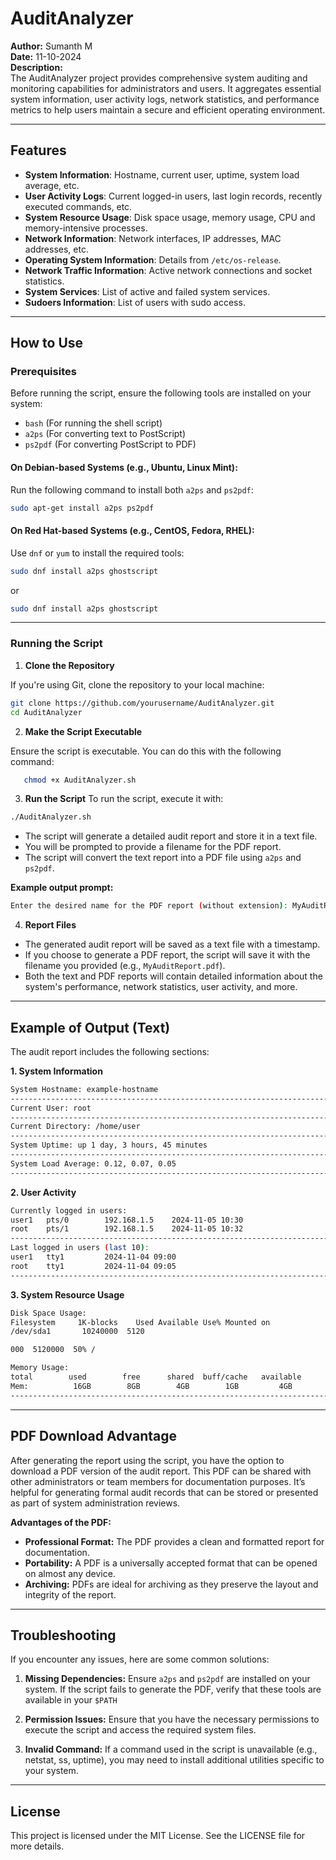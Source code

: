 # AuditAnalyzer

**Author:** Sumanth M  
**Date:** 11-10-2024  
**Description:**  
The AuditAnalyzer project provides comprehensive system auditing and monitoring capabilities for administrators and users. It aggregates essential system information, user activity logs, network statistics, and performance metrics to help users maintain a secure and efficient operating environment.

---

## Features

- **System Information**: Hostname, current user, uptime, system load average, etc.
- **User Activity Logs**: Current logged-in users, last login records, recently executed commands, etc.
- **System Resource Usage**: Disk space usage, memory usage, CPU and memory-intensive processes.
- **Network Information**: Network interfaces, IP addresses, MAC addresses, etc.
- **Operating System Information**: Details from `/etc/os-release`.
- **Network Traffic Information**: Active network connections and socket statistics.
- **System Services**: List of active and failed system services.
- **Sudoers Information**: List of users with sudo access.

---

## How to Use

### Prerequisites

Before running the script, ensure the following tools are installed on your system:

- `bash` (For running the shell script)
- `a2ps` (For converting text to PostScript)
- `ps2pdf` (For converting PostScript to PDF)
  
#### On Debian-based Systems (e.g., Ubuntu, Linux Mint):
Run the following command to install both `a2ps` and `ps2pdf`:

```bash
sudo apt-get install a2ps ps2pdf
```

#### On Red Hat-based Systems (e.g., CentOS, Fedora, RHEL):
Use `dnf` or `yum` to install the required tools:

```bash
sudo dnf install a2ps ghostscript
```
or

```bash
sudo dnf install a2ps ghostscript
```
---

### Running the Script
1. **Clone the Repository**

  If you're using Git, clone the repository to your local machine:

```bash
git clone https://github.com/yourusername/AuditAnalyzer.git 
cd AuditAnalyzer
```

2. **Make the Script Executable**

Ensure the script is executable. You can do this with the following command:

```bash
   chmod +x AuditAnalyzer.sh
  ```

3. **Run the Script**
    To run the script, execute it with:
```bash
./AuditAnalyzer.sh

```
* The script will generate a detailed audit report and store it in a text file.
* You will be prompted to provide a filename for the PDF report.
* The script will convert the text report into a PDF file using `a2ps` and `ps2pdf`.

**Example output prompt:**

```bash
Enter the desired name for the PDF report (without extension): MyAuditReport
```

4. **Report Files**

* The generated audit report will be saved as a text file with a timestamp.
* If you choose to generate a PDF report, the script will save it with the filename you provided (e.g., `MyAuditReport.pdf`).
* Both the text and PDF reports will contain detailed information about the system's performance, network statistics, user activity, and more.
---

## Example of Output (Text)
The audit report includes the following sections:

**1. System Information**

```bash
System Hostname: example-hostname
------------------------------------------------------------------------------
Current User: root
------------------------------------------------------------------------------
Current Directory: /home/user
------------------------------------------------------------------------------
System Uptime: up 1 day, 3 hours, 45 minutes
------------------------------------------------------------------------------
System Load Average: 0.12, 0.07, 0.05
------------------------------------------------------------------------------
```
**2. User Activity**

```bash
Currently logged in users:
user1   pts/0        192.168.1.5    2024-11-05 10:30
root    pts/1        192.168.1.5    2024-11-05 10:32
------------------------------------------------------------------------------
Last logged in users (last 10):
user1   tty1         2024-11-04 09:00
root    tty1         2024-11-04 09:05
------------------------------------------------------------------------------
```

**3. System Resource Usage**
```bash
Disk Space Usage:
Filesystem     1K-blocks    Used Available Use% Mounted on
/dev/sda1       10240000  5120

000  5120000  50% /

Memory Usage:
total        used        free      shared  buff/cache   available
Mem:          16GB        8GB        4GB        1GB         4GB
------------------------------------------------------------------------------
```
---

## PDF Download Advantage
After generating the report using the script, you have the option to download a PDF version of the audit report. This PDF can be shared with other administrators or team members for documentation purposes. It’s helpful for generating formal audit records that can be stored or presented as part of system administration reviews.

**Advantages of the PDF:**

* **Professional Format:** The PDF provides a clean and formatted report for documentation.
* **Portability:** A PDF is a universally accepted format that can be opened on almost any device. 
* **Archiving:** PDFs are ideal for archiving as they preserve the layout and integrity of the report.
---

## Troubleshooting
If you encounter any issues, here are some common solutions:

1. **Missing Dependencies:** Ensure `a2ps` and `ps2pdf` are installed on your system. If the script fails to generate the PDF, verify that these tools are available in your   `$PATH`

2. **Permission Issues:** Ensure that you have the necessary permissions to execute the script and access the required system files.

3. **Invalid Command:** If a command used in the script is unavailable (e.g., netstat, ss, uptime), you may need to install additional utilities specific to your system.

---

## License
This project is licensed under the MIT License. See the LICENSE file for more details.

